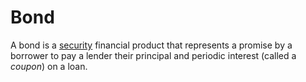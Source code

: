 # Bond
A bond is a [security](security.md) financial product that represents a promise by a borrower to pay a lender their principal and periodic interest (called a *coupon*) on a loan. 